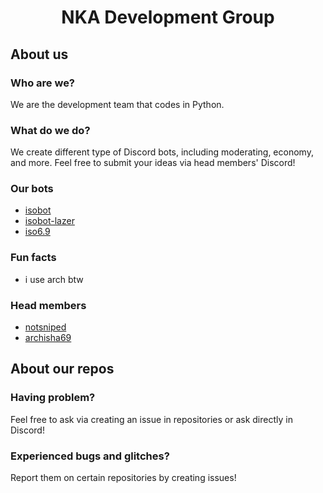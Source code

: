 <h1 align='center'>NKA Development Group</h1>

## About us

### Who are we?
We are the development team that codes in Python.

### What do we do? 
We create different type of Discord bots, including moderating, economy, and more. Feel free to submit your ideas via head members' Discord!

### Our bots
- [isobot](https://github.com/PyBotDevs/isobot-python)
- [isobot-lazer](https://github.com/notsniped/isobot-lazer)
- [iso6.9](https://github.com/archisha69/iso6.9-cogs)

### Fun facts
- i use arch btw

### Head members
- [notsniped](https://github.com/notsniped)
- [archisha69](https://github.com/archisha69)

## About our repos

### Having problem?
Feel free to ask via creating an issue in repositories or ask directly in Discord!

### Experienced bugs and glitches?
Report them on certain repositories by creating issues!

<!--

**Here are some ideas to get you started:**

🙋‍♀️ A short introduction - what is your organization all about?
🌈 Contribution guidelines - how can the community get involved?
👩‍💻 Useful resources - where can the community find your docs? Is there anything else the community should know?
🍿 Fun facts - what does your team eat for breakfast?
🧙 Remember, you can do mighty things with the power of [Markdown](https://docs.github.com/github/writing-on-github/getting-started-with-writing-and-formatting-on-github/basic-writing-and-formatting-syntax)
-->
